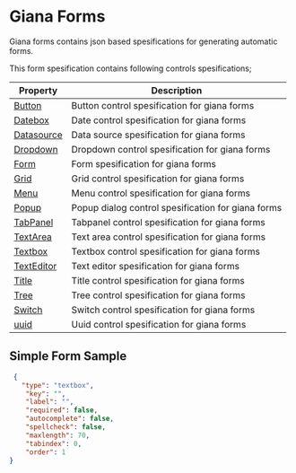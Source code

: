 # Giana Forms
Giana forms contains json based spesifications for generating automatic forms.





This form spesification contains following controls spesifications;

Property  | Description
---       | ---
[Button](https://github.com/selimtan/giana-forms/tree/master/button)     | Button control spesification for giana forms
[Datebox](https://github.com/selimtan/giana-forms/tree/master/calendar)           | Date control spesification for giana forms
[Datasource](https://github.com/selimtan/giana-forms/tree/master/datasource)           | Data source spesification for giana forms
[Dropdown](https://github.com/selimtan/giana-forms/tree/master/textbox)           | Dropdown control spesification for giana forms
[Form](https://github.com/selimtan/giana-forms/tree/master/textbox)           | Form spesification for giana forms
[Grid](https://github.com/selimtan/giana-forms/tree/master/textbox)           | Grid control spesification for giana forms
[Menu](https://github.com/selimtan/giana-forms/tree/master/textbox)           | Menu control spesification for giana forms
[Popup](https://github.com/selimtan/giana-forms/tree/master/textbox)           | Popup dialog control spesification for giana forms
[TabPanel](https://github.com/selimtan/giana-forms/tree/master/textbox)           | Tabpanel control spesification for giana forms
[TextArea](https://github.com/selimtan/giana-forms/tree/master/textbox)           | Text area control spesification for giana forms
[Textbox](https://github.com/selimtan/giana-forms/tree/master/textbox)           | Textbox control spesification for giana forms
[TextEditor](https://github.com/selimtan/giana-forms/tree/master/textbox)           | Text editor spesification for giana forms
[Title](https://github.com/selimtan/giana-forms/tree/master/title)         | Title control spesification for giana forms
[Tree](https://github.com/selimtan/giana-forms/tree/master/title)         | Tree control spesification for giana forms
[Switch](https://github.com/selimtan/giana-forms/tree/master/title)         | Switch control spesification for giana forms
[uuid](https://github.com/selimtan/giana-forms/tree/master/title)         | Uuid control spesification for giana forms


## Simple Form Sample


```json
 {
   "type": "textbox",
    "key": "",
    "label": "",
    "required": false,
    "autocomplete": false,
    "spellcheck": false,
    "maxlength": 70,
    "tabindex": 0,
    "order": 1
}
```